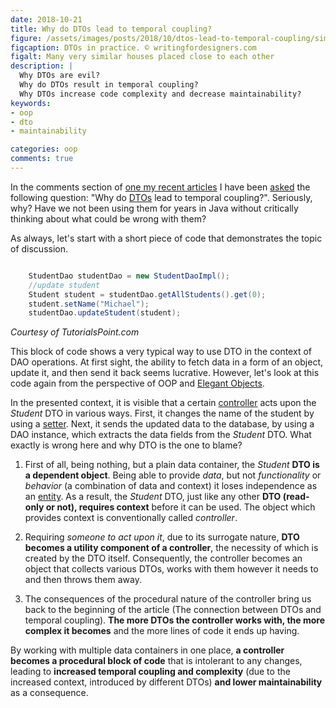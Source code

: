 ```yaml
---
date: 2018-10-21
title: Why do DTOs lead to temporal coupling?
figure: /assets/images/posts/2018/10/dtos-lead-to-temporal-coupling/similar-houses.jpg
figcaption: DTOs in practice. © writingfordesigners.com
figalt: Many very similar houses placed close to each other
description: |
  Why DTOs are evil?
  Why do DTOs result in temporal coupling?
  Why DTOs increase code complexity and decrease maintainability?
keywords:
- oop
- dto
- maintainability

categories: oop
comments: true
---
```


In the comments section of [one my recent articles] I have been [asked]
the following question: "Why do [DTOs] lead to temporal coupling?". Seriously, why?
Have we not been using them for years in Java without critically thinking about what
could be wrong with them?

<!--more-->

As always, let's start with a short piece of code that demonstrates the topic of discussion.

```java

    StudentDao studentDao = new StudentDaoImpl();
    //update student
    Student student = studentDao.getAllStudents().get(0);
    student.setName("Michael");
    studentDao.updateStudent(student);

```
*Courtesy of TutorialsPoint.com*

This block of code shows a very typical way to use DTO in the context of DAO operations.
At first sight, the ability to fetch data in a form of an object, update it, and then
send it back seems lucrative. However, let's look at this code again from the perspective
of OOP and [Elegant Objects].

In the presented context, it is visible that a certain [controller] acts upon the *Student*
DTO in various ways. First, it changes the name of the student by using a [setter]. Next,
it sends the updated data to the database, by using a DAO instance, which extracts the
data fields from the *Student* DTO. What exactly is wrong here and why DTO is the one to blame?

1. First of all, being nothing, but a plain data container, the *Student* **DTO is a dependent object**.
Being able to provide *data*, but not *functionality* or *behavior* (a combination of data and
context) it loses independence as an [entity]. As a result, the *Student* DTO, just like any other **DTO
(read-only or not), requires context** before it can be used. The object which provides context is
conventionally called *controller*.

2. Requiring *someone to act upon it*, due to its surrogate nature, **DTO becomes a utility
component of a controller**, the necessity of which is created by the DTO itself.
Consequently, the controller becomes an object that collects various DTOs, works with them however
it needs to and then throws them away.

3. The consequences of the procedural nature of the controller bring us
back to the beginning of the article (The connection between DTOs and temporal coupling).
**The more DTOs the controller works with, the more complex it becomes** and the more lines of code it
ends up having.

By working with multiple data containers in one place, **a controller becomes a
procedural block of code** that is intolerant to any changes, leading to **increased temporal coupling
and complexity** (due to the increased context, introduced by different DTOs) **and lower maintainability**
as a consequence.


[DTOs]:                     /2018/10/08/entity-and-dto.html
[one my recent articles]:   /2018/10/11/information-vs-data.html
[asked]:                    http://disq.us/p/1wln4wi
[Elegant Objects]:          https://www.elegantobjects.org
[controller]:               https://www.yegor256.com/2016/12/13/mvc-vs-oop.html
[entity]:                   /2018/10/08/entity-and-dto.html
[setter]:                   https://www.yegor256.com/2014/09/16/getters-and-setters-are-evil.html
